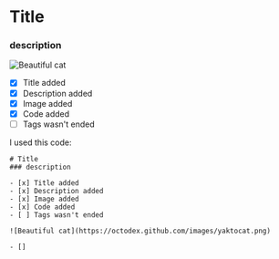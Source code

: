 # Title
### description

![Beautiful cat](https://octodex.github.com/images/yaktocat.png)

- [x] Title added
- [x] Description added
- [x] Image added
- [x] Code added
- [ ] Tags wasn't ended

I used this code:
```
# Title
### description

- [x] Title added
- [x] Description added
- [x] Image added
- [x] Code added
- [ ] Tags wasn't ended

![Beautiful cat](https://octodex.github.com/images/yaktocat.png)

- []
```

